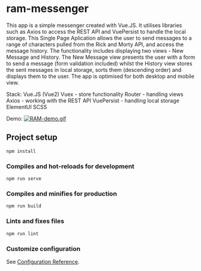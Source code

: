 # ram-messenger

This app is a simple messenger created with Vue.JS.
It utilises libraries such as Axios to access the REST API and VuePersist to handle the local storage. This Single Page Aplication allows the user to send messages to a range of characters pulled from the Rick and Morty API, and access the message history. The functionality includes displaying two views - New Message and History. The New Message view presents the user with a form to send a message (form validation included) whilst the History view stores the sent messages in local storage, sorts them (descending order) and displays them to the user.
The app is optimised for both desktop and mobile view.

Stack:
Vue.JS (Vue2)
Vuex - store functionality
Router - handling views
Axios - working with the REST API
VuePersist - handling local storage
ElementUI
SCSS

Demo:
[![RAM-demo.gif](https://i.postimg.cc/nr2nXm9S/RAM-demo.gif)](https://postimg.cc/V0JxTdRX)

## Project setup

```
npm install
```

### Compiles and hot-reloads for development

```
npm run serve
```

### Compiles and minifies for production

```
npm run build
```

### Lints and fixes files

```
npm run lint
```

### Customize configuration
See [Configuration Reference](https://cli.vuejs.org/config/).
